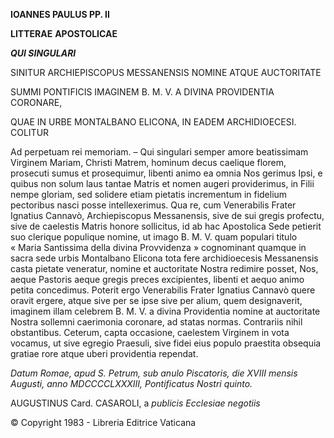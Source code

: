 **IOANNES PAULUS PP. II**

**LITTERAE** **APOSTOLICAE**

***QUI SINGULARI***

SINITUR ARCHIEPISCOPUS MESSANENSIS NOMINE ATQUE AUCTORITATE

SUMMI PONTIFICIS IMAGINEM B. M. V. A DIVINA PROVIDENTIA CORONARE,

QUAE IN URBE MONTALBANO ELICONA, IN EADEM ARCHIDIOECESI. COLITUR

Ad perpetuam rei memoriam. – Qui singulari semper amore beatissimam Virginem Mariam, Christi Matrem, hominum decus caelique florem, prosecuti sumus et prosequimur, libenti animo ea omnia Nos gerimus Ipsi, e quibus non solum laus tantae Matris et nomen augeri providerimus, in Filii nempe gloriam, sed solidere etiam pietatis incrementum in fidelium pectoribus nasci posse intellexerimus. Qua re, cum Venerabilis Frater Ignatius Cannavò, Archiepiscopus Messanensis, sive de sui gregis profectu, sive de caelestis Matris honore sollicitus, id ab hac Apostolica Sede petierit suo clerique populique nomine, ut imago B. M. V. quam populari titulo « Maria Santissima della divina Provvidenza » cognominant quamque in sacra sede urbis Montalbano Elicona tota fere archidioecesis Messanensis casta pietate veneratur, nomine et auctoritate Nostra redimire posset, Nos, aeque Pastoris aeque gregis preces excipientes, libenti et aequo animo petita concedimus. Poterit ergo Venerabilis Frater Ignatius Cannavò quere oravit ergere, atque sive per se ipse sive per alium, quem designaverit, imaginem illam celebrem B. M. V. a divina Providentia nomine at auctoritate Nostra sollemni caerimonia coronare, ad statas normas. Contrariis nihil obstantibus. Ceterum, capta occasione, caelestem Virginem in vota vocamus, ut sive egregio Praesuli, sive fidei eius populo praestita obsequia gratiae rοre atque uberi providentia rependat.

*Datum Romae, apud S. Petrum, sub anulo Piscatoris, die XVIII mensis Augusti, anno MDCCCCLXXXIII, Pontificatus Nostri quinto.*

AUGUSTINUS Card. CASAROLI, a *publicis Ecclesiae negotiis*

© Copyright 1983 - Libreria Editrice Vaticana